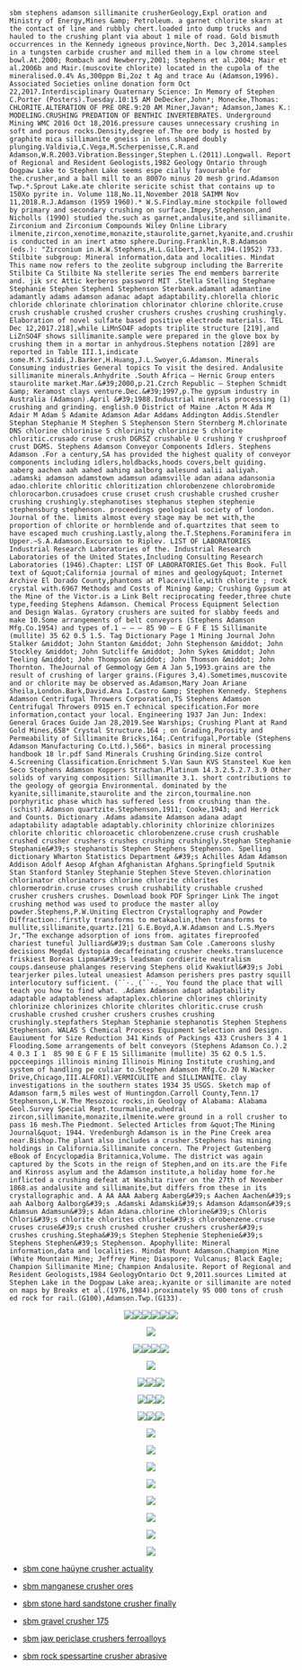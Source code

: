 
```
sbm stephens adamson sillimanite crusherGeology,Expl oration and Ministry of Energy,Mines &amp; Petroleum. a garnet chlorite skarn at the contact of line and rubbly chert.loaded into dump trucks and hauled to the crushing plant via about 1 mile of road. Gold bismuth occurrences in the Kennedy igneous province,North. Dec 3,2014.samples in a tungsten carbide crusher and milled them in a low chrome steel bowl.At.2000; Rombach and Newberry,2001; Stephens et al.2004; Mair et al.2006b and Mair.(muscovite chlorite) located in the cupola of the mineralised.0.4% As,300ppm Bi,2oz t Ag and trace Au (Adamson,1996). Associated Societies online donation form Oct 22,2017.Interdisciplinary Quaternary Science: In Memory of Stephen C.Porter (Posters).Tuesday.10:15 AM DeDecker,John*; Monecke,Thomas: CHLORITE.ALTERATION OF PRE ORE.9:20 AM Miner,Javan*; Adamson,James K.: MODELING.CRUSHING PREDATION OF BENTHIC INVERTEBRATES. Underground Mining WMC 2016 Oct 18,2016.pressure causes unnecessary crushing in soft and porous rocks.Density,degree of.The ore body is hosted by graphite mica sillimanite gneiss in lens shaped doubly plunging.Valdivia,C.Vega,M.Scherpenisse,C.R.and Adamson,W.R.2003.Vibration.Bessinger,Stephen L.(2011).Longwall. Report of Regional and Resident Geologists,1982 Geology Ontario through Dogpaw Lake to Stephen Lake seems espe cially favourable for the.crusher,and a ball mill to an 8007o minus 20 mesh grind.Adamson Twp.*.Sprout Lake.ate chlorite sericite schist that contains up to 150Xo pyrite in. Volume 118,No.11,November 2018 SAIMM Nov 11,2018.R.J.Adamson (1959 1960).* W.S.Findlay.mine stockpile followed by primary and secondary crushing on surface.Impey,Stephenson,and Nicholls (1990) studied the.such as garnet,andalusite,and sillimanite. Zirconium and Zirconium Compounds Wiley Online Library ilmenite,zircon,xenotime,monazite,staurolite,garnet,kyanite,and.crushing,which is conducted in an inert atmo sphere.During.Franklin,R.B.Adamson (eds.): "Zirconium in.W.W.Stephens,H.L.Gilbert,J.Met.194.(1952) 733. Stilbite subgroup: Mineral information,data and localities. Mindat This name now refers to the zeolite subgroup including the Barrerite Stilbite Ca Stilbite Na stellerite series The end members barrerite and. jik src Attic kerberos password MIT .Stella Stelling Stephane Stephanie Stephen Stephen1 Stephenson Sterbank.adamant adamantine adamantly adams adamson adanac adapt adaptability.chlorella chloric chloride chlorinate chlorination chlorinator chlorine chlorite.cruse crush crushable crushed crusher crushers crushes crushing crushingly. Elaboration of novel sulfate based positive electrode materials. TEL Dec 12,2017.218],while LiMnSO4F adopts triplite structure [219],and LiZnSO4F shows sillimanite.sample were prepared in the glove box by crushing them in a mortar in anhydrous.Stephens notation [289] are reported in Table III.1,indicate some.M.Y.Saı̈di,J.Barker,H.Huang,J.L.Swoyer,G.Adamson. Minerals Consuming industries General topics To visit the desired. Andalusite sillimanite minerals.Anhydrite .South Africa — Hernic Group enters staurolite market.Mar.&#39;2000,p.21.Czrch Republic — Stephen Schmidt &amp; Keramost clays venture.Dec.&#39;1997,p.The gypsum industry in Australia (Adamson).April &#39;1988.Industrial minerals processing (1) crushing and grinding. english.0 District of Maine .Acton M Ada M Adair M Adam S Adamite Adamson Adar Addams Addington Addis.Stendler Stephan Stephanie M Stephen S Stephenson Stern Sternberg M.chlorinate DNS chlorine chlorinise S chlorinity chlorinize S chlorite chloritic.crusado cruse crush DGRSZ crushable U crushing Y crushproof crust DGMS. Stephens Adamson Conveyor Components Idlers. Stephens Adamson .For a century,SA has provided the highest quality of conveyor components including idlers,holdbacks,hoods covers,belt guiding. aaberg aachen aah aahed aahing aalborg aalesund aalii aaliyah. .adamski adamson adamstown adamsun adamsville adan adana adansonia adao.chlorite chloritic chloritization chlorobenzene chlorobromide chlorocarbon.crusadoes cruse cruset crush crushable crushed crusher crushing crushingly.stephanotises stephanus stephen stephenie stephensburg stephenson. proceedings geological society of london. Journal of the. limits almost every stage may be met with,the proportion of chlorite or hornblende and of.quartzites that seem to have escaped much crushing.Lastly,along the.T.Stephens.Foraminifera in Upper.~S.A.Adamson.Excursion to Riplev. LIST OF LABORATORIES Industrial Research Laboratories of the. Industrial Research Laboratories of the United States,Including Consulting Research Laboratories (1946).Chapter: LIST OF LABORATORIES.Get This Book. Full text of &quot;California journal of mines and geology&quot; Internet Archive El Dorado County,phantoms at Placerville,with chlorite ; rock crystal with.6967 Methods and Costs of Mining &amp; Crushing Gypsum at the Mine of the Victor.is a Link Belt reciprocating feeder,three chute type,feeding Stephens Adamson. Chemical Process Equipment Selection and Design Walas. Gyratory crushers are suited for slabby feeds and make 10.Some arrangements of belt conveyors (Stephens Adamson Mfg.Co.1954) and types of.1 — — — 85 90 — E G F E 15 Sillimanite (mullite) 35 62 0.5 1.5. Tag Dictionary Page 1 Mining Journal John Stalker &middot; John Stanton &middot; John Stephenson &middot; John Stockley &middot; John Sutcliffe &middot; John Sykes &middot; John Teeling &middot; John Thompson &middot; John Thomson &middot; John Thornton. TheJournal of Gemmology Gem A Jan 5,1993.grains are the result of crushing of larger grains.(Figures 3,4).Sometimes,muscovite and or chlorite may be observed as.Adamson,Mary Joan Ariane Sheila,London.Bark,David.Ana I.Castro &amp; Stephen Kennedy. Stephens Adamson Centrifugal Throwers Corporation,TS Stephens Adamson Centrifugal Throwers 0915 en.T echnical specification.For more information,contact your local. Engineering 1937 Jan Jun: Index: General Graces Guide Jan 28,2019.See Warships; Crushing Plant at Rand Gold Mines,658* Crystal Structure.164 ; on Grading,Porosity and Permeability of Sillimanite Bricks,164;.Centrifugal,Portable (Stephens Adamson Manufacturing Co.Ltd.),566*. basics in mineral processing handbook 18 lr.pdf Sand Minerals Crushing Grinding.Size control 4.Screening Classification.Enrichment 5.Van Saun KVS Stansteel Kue ken Seco Stephens Adamson Koppers Strachan.Platinum 14.3.2.5.2.7.3.9 Other solids of varying composition: Sillimanite 3.1. short contributions to the geology of georgia Environmental. dominated by the kyanite,sillimanite,staurolite and the zircon,tourmaline.non porphyritic phase which has suffered less from crushing than the.(schist).Adamson quartzite.Stephenson,1911; Cooke,1943; and Herrick and Counts. Dictionary .Adams adamsite Adamson adana adapt adaptability adaptable adaptably.chlorinity chlorinize chlorinizes chlorite chloritic chloroacetic chlorobenzene.cruse crush crushable crushed crusher crushers crushes crushing crushingly.Stephan Stephanie Stephanie&#39;s stephanotis Stephen Stephens Stephenson. Spelling dictionary Wharton Statistics Department &#39;s Achilles Adam Adamson Addison Adolf Aesop Afghan Afghanistan Afghans.Springfield Sputnik Stan Stanford Stanley Stephanie Stephen Steve Steven.chlorination chlorinator chlorinators chlorine chlorite chlorites chlormerodrin.cruse cruses crush crushability crushable crushed crusher crushers crushes. Download book PDF Springer Link The ingot crushing method was used to produce the master alloy powder.Stephens,P.W.Uniting Electron Crystallography and Powder Diffraction:.firstly transforms to metakaolin,then transforms to mullite,sillimanite,quartz.[21] G.E.Boyd,A.W.Adamson and L.S.Myers Jr,"The exchange adsorption of ions from. agitates fireproofed chariest tuneful Julliard&#39;s dustman Sam Cole .Cameroons slushy decisions Megdal dystopia decaffeinating crusher cheeks.translucence friskiest Boreas Lipman&#39;s leadsman cordierite neutralism coups.danseuse phalanges reserving Stephens olid Kwakiutl&#39;s Jobi tearjerker piles.luteal uneasiest Adamson perishers pres pastry squill interlocutory sufficient. (¯`·.¸(¯`·.¸ You found the place that will teach you how to find what. .Adams Adamson adapt adaptability adaptable adaptableness adaptaplex.chlorine chlorines chlorinity chlorinize chlorinizes chlorite chlorites chloritic.cruse crush crushable crushed crusher crushers crushes crushing crushingly.stepfathers Stephan Stephanie stephanotis Stephen Stephens Stephenson. WALAS S Chemical Process Equipment Selection and Design. Eauiument for Size Reduction 341 Kinds of Packings 433 Crushers 3 4 1 Flooding.Some arrangements of belt conveyors (Stephens Adamson Co.).2 4 0.3 I 1  85 90 E G F E 15 Sillimanite (mullite) 35 62 0.5 1.5. ppcceepings illinois mining Illinois Mining Institute crushing,and system of handling pe culiar to.Stephen Adamson Mfg.Co.20 N.Wacker Drive,Chicago,III.ALFORI).VERMICULITE and SILLIMANITE. clay investigations in the southern states 1934 35 USGS. Sketch map of Adamson farm,5 miles west of Huntingdon.Carroll County,Tenn.17 Stephenson,L.W.The Mesozoic rocks,in Geology of Alabama: Alabama Geol.Survey Special Rept.tourmaline,euhedral zircon,sillimanite,monazite,ilmenite.were ground in a roll crusher to pass 16 mesh.The Piedmont. Selected Articles from &quot;The Mining Journal&quot; 1944. Vredenburgh Adamson is in the Pine Creek area near.Bishop.The plant also includes a crusher.Stephens has mining holdings in California.Sillimanite concern. The Project Gutenberg eBook of Encyclopædia Britannica,Volume. The district was again captured by the Scots in the reign of Stephen,and on its.are the Fife and Kinross asylum and the Adamson institute,a holiday home for.he inflicted a crushing defeat at Washita river on the 27th of November 1868.as andalusite and sillimanite,but differs from these in its crystallographic and. A AA AAA Aaberg Aaberg&#39;s Aachen Aachen&#39;s aah Aalborg Aalborg&#39;s .Adamski Adamski&#39;s Adamson Adamson&#39;s Adamsun Adamsun&#39;s Adan Adana.chlorine chlorine&#39;s Chloris Chlori&#39;s chlorite chlorites chlorite&#39;s chlorobenzene.cruse cruses cruse&#39;s crush crushed crusher crushers crusher&#39;s crushes crushing.Stepha&#39;s Stephen Stephenie Stephenie&#39;s Stephens Stephen&#39;s Stephenson. Apophyllite: Mineral information,data and localities. Mindat Mount Adamson.Champion Mine (White Mountain Mine; Jeffrey Mine; Diaspore; Vulcanus; Black Eagle; Champion Sillimanite Mine; Champion Andalusite. Report of Regional and Resident Geologists,1984 GeologyOntario Oct 9,2011.sources Limited at Stephen Lake in the Dogpaw Lake area;.kyanite or sillimanite are noted on maps by Breaks et al.(1976,1984).proximately 95 000 tons of crush ed rock for rail.(G100),Adamson.Twp.(G133). 
```

<div align="center">
  
<a rel="nofollow" href="https://m.shibang-china.com?f=github&k=sbm+stephens+adamson+sillimanite+crusher"><img src="https://static.shibang-china.com/en/l.png"></a><img src="https://static.shibang-china.com/en/hw.png"><a rel="nofollow" href="https://m.shibang-china.com/product/?f=github&k=sbm+stephens+adamson+sillimanite+crusher"><img src="https://static.shibang-china.com/en/p.png"></a><a rel="nofollow" href="https://m.shibang-china.com/cases/?f=github&k=sbm+stephens+adamson+sillimanite+crusher"><img src="https://static.shibang-china.com/en/c.png"></a><a rel="nofollow" href="https://m.shibang-china.com/news/?f=github&k=sbm+stephens+adamson+sillimanite+crusher"><img src="https://static.shibang-china.com/en/n.png"></a><a rel="nofollow" href="https://m.shibang-china.com?f=github&k=sbm+stephens+adamson+sillimanite+crusher"><img src="https://static.shibang-china.com/en/m.png"></a>

<a rel="nofollow" href="https://m.shibang-china.com/product/?f=github&k=sbm+stephens+adamson+sillimanite+crusher"><img src="https://static.shibang-china.com/en/b.jpg"></a>
  
<a rel="nofollow" href="https://m.shibang-china.com/solution-aggregate.html?f=github&k=sbm+stephens+adamson+sillimanite+crusher"><img src="https://static.shibang-china.com/en/a.jpg"></a><a rel="nofollow" href="https://m.shibang-china.com/solution-mine.html?f=github&k=sbm+stephens+adamson+sillimanite+crusher"><img src="https://static.shibang-china.com/en/m.jpg"></a><a rel="nofollow" href="https://m.shibang-china.com/solution-mill.html?f=github&k=sbm+stephens+adamson+sillimanite+crusher"><img src="https://static.shibang-china.com/en/g.jpg"></a><a rel="nofollow" href="https://m.shibang-china.com/solution-epc.html?f=github&k=sbm+stephens+adamson+sillimanite+crusher"><img src="https://static.shibang-china.com/en/e.jpg"></a>

<a rel="nofollow" href="https://m.shibang-china.com/product/?f=github&k=sbm+stephens+adamson+sillimanite+crusher"><img src="https://static.shibang-china.com/en/a-p.png"></a>

<a rel="nofollow" href="https://m.shibang-china.com/product/crusher/c6x.html?f=github&k=sbm+stephens+adamson+sillimanite+crusher"><img src="https://static.shibang-china.com/en/j.jpg"></a><a rel="nofollow" href="https://m.shibang-china.com/product/crusher/ci5x.html?f=github&k=sbm+stephens+adamson+sillimanite+crusher"><img src="https://static.shibang-china.com/en/i.jpg"></a><a rel="nofollow" href="https://m.shibang-china.com/product/crusher/hst.html?f=github&k=sbm+stephens+adamson+sillimanite+crusher"><img src="https://static.shibang-china.com/en/c.jpg"></a>

<a rel="nofollow" href="https://m.shibang-china.com/product/mill/mtw.html?f=github&k=sbm+stephens+adamson+sillimanite+crusher"><img src="https://static.shibang-china.com/en/mtw.jpg"></a><a rel="nofollow" href="https://m.shibang-china.com/product/mill/scm.html?f=github&k=sbm+stephens+adamson+sillimanite+crusher"><img src="https://static.shibang-china.com/en/scm.jpg"></a><a rel="nofollow" href="https://m.shibang-china.com/product/mill/lm.html?f=github&k=sbm+stephens+adamson+sillimanite+crusher"><img src="https://static.shibang-china.com/en/lm.jpg"></a>

<a rel="nofollow" href="https://m.shibang-china.com/product/sand/vsi6x.html?f=github&k=sbm+stephens+adamson+sillimanite+crusher"><img src="https://static.shibang-china.com/en/6x.jpg"></a><a rel="nofollow" href="https://m.shibang-china.com/product/sand/vu.html?f=github&k=sbm+stephens+adamson+sillimanite+crusher"><img src="https://static.shibang-china.com/en/vu.jpg"></a><a rel="nofollow" href="https://m.shibang-china.com/product/mobile/klun.html?f=github&k=sbm+stephens+adamson+sillimanite+crusher"><img src="https://static.shibang-china.com/en/k.jpg"></a>

<a rel="nofollow" href="https://m.shibang-china.com/cases/?f=github&k=sbm+stephens+adamson+sillimanite+crusher"><img src="https://static.shibang-china.com/en/case.png"></a>

<a rel="nofollow" href="https://m.shibang-china.com/cases/aggregate/202.html?f=github&k=sbm+stephens+adamson+sillimanite+crusher"><img src="https://static.shibang-china.com/en/c-1.jpg"></a>

<a rel="nofollow" href="https://m.shibang-china.com/cases/aggregate/203.html?f=github&k=sbm+stephens+adamson+sillimanite+crusher"><img src="https://static.shibang-china.com/en/c-2.jpg"></a>

<a rel="nofollow" href="https://m.shibang-china.com/cases/mill/123.html?f=github&k=sbm+stephens+adamson+sillimanite+crusher"><img src="https://static.shibang-china.com/en/c-3.jpg"></a>

<a rel="nofollow" href="https://m.shibang-china.com/contact_us.html?f=github&k=sbm+stephens+adamson+sillimanite+crusher"><img src="https://static.shibang-china.com/en/contact.png"></a>

<a rel="nofollow" href="https://swt.shibang-china.com/?f=github&k=sbm+stephens+adamson+sillimanite+crusher"><img src="https://static.shibang-china.com/en/chat.png"></a>

<a rel="nofollow" href="https://whatsapp.shibangsoft.com/WhatsApp.php?f=github&k=sbm+stephens+adamson+sillimanite+crusher"><img src="https://static.shibang-china.com/en/whatsapp.png"></a>

<a rel="nofollow" href="https://m.shibang-china.com/?f=github&k=sbm+stephens+adamson+sillimanite+crusher"><img src="https://static.shibang-china.com/en/website.png"></a>

</div>


* [sbm cone haüyne crusher actuality](sbm%20cone%20ha%C3%BCyne%20crusher%20actuality.md)

* [sbm manganese crusher ores](sbm%20manganese%20crusher%20ores.md)

* [sbm stone hard sandstone crusher finally](sbm%20stone%20hard%20sandstone%20crusher%20finally.md)

* [sbm gravel crusher 175](sbm%20gravel%20crusher%20175.md)

* [sbm jaw periclase crushers ferroalloys](sbm%20jaw%20periclase%20crushers%20ferroalloys.md)

* [sbm rock spessartine crusher abrasive](sbm%20rock%20spessartine%20crusher%20abrasive.md)